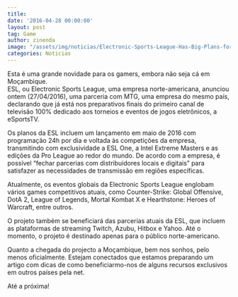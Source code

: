 ```yaml
---
title: 
date: '2016-04-28 00:00:00'
layout: post
tag: Game
author: zinenda
image: "/assets/img/noticias/Electronic-Sports-League-Has-Big-Plans-for-2014-Says-CEO-413171-2.jpg"
categories: Noticias
---
```


Esta é uma grande novidade para os gamers, embora não seja cá em Moçambique.<br>
ESL, ou Electronic Sports League, uma empresa norte-americana, anunciou ontem (27/04/2016), uma parceria com MTG, uma empresa do mesmo país, declarando que já está nos preparativos finais do primeiro canal de televisão 100% dedicado aos torneios e eventos de jogos eletrônicos, a eSportsTV.

Os planos da ESL incluem um lançamento em maio de 2016 com programação 24h por dia e voltada às competições da empresa, transmitindo com exclusividade a ESL One, a Intel Extreme Masters e as edições da Pro League ao redor do mundo. 
De acordo com a empresa, é possível “fechar parcerias com distribuidores locais e digitais” para satisfazer as necessidades de transmissão em regiões específicas.

Atualmente, os eventos globais da Electronic Sports League englobam vários games competitivos atuais, como Counter-Strike: Global Offensive, DotA 2, League of Legends, Mortal Kombat X e Hearthstone: Heroes of Warcraft, entre outros.

O projeto também se beneficiará das parcerias atuais da ESL, que incluem as plataformas de streaming Twitch, Azubu, Hitbox e Yahoo. 
Até o momento, o projeto é destinado apenas para o público norte-americano.

Quanto a chegada do projecto a Moçambique, bem nos sonhos, pelo menos oficialmente. Estejam conectados que estamos preparando um artigo com dicas de como beneficiarmo-nos de alguns recursos exclusivos em outros países pela net.

Até a próxima!